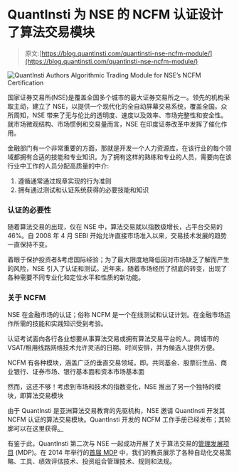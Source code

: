 # QuantInsti 为 NSE 的 NCFM 认证设计了算法交易模块

> 原文:[https://blog.quantinsti.com/quantinsti-nse-ncfm-module/](https://blog.quantinsti.com/quantinsti-nse-ncfm-module/)

![QuantInsti Authors Algorithmic Trading Module for NSE’s NCFM Certification](../Images/b1ce9e3de23d6f30dcff75cbb08adfe5.png)

国家证券交易所(NSE)是覆盖全国多个城市的最大证券交易所之一。领先的机构采取主动，建立了 NSE，以提供一个现代化的全自动屏幕交易系统，覆盖全国。众所周知，NSE 带来了无与伦比的透明度、速度以及效率、市场完整性和安全性。就市场微观结构、市场惯例和交易量而言，NSE 在印度证券改革中发挥了催化作用。

金融部门有一个非常重要的方面，那就是开发一个人力资源库，在该行业的每个领域都拥有合适的技能和专业知识。为了拥有这样的熟练和专业的人员，需要向在该行业中工作的人员分配高质量的中介:

1.  遵循通常通过规章实现的行为准则
2.  拥有通过测试和认证系统获得的必要技能和知识

### 认证的必要性

随着算法交易的出现，仅在 NSE 中，算法交易就以指数级增长，占平台交易的 46%。自 2008 年 4 月 SEBI 开始允许直接市场准入以来，交易技术发展的趋势一直保持不变。

着眼于保护投资者&考虑国际经验；为了最大限度地降低因对市场缺乏了解而产生的风险，NSE 引入了认证和测试。近年来，随着市场经历了彻底的转变，出现了各种需要不同专业化和定位水平和性质的新功能。

### 关于 NCFM

NSE 在金融市场的认证；俗称 NCFM 是一个在线测试和认证计划。在金融市场运作所需的技能和实践知识受到考验。

认证考试面向各行各业想要从事算法交易或拥有算法交易平台的人。跨城市的 VSAT/租用线路网络技术允许灵活的日期、时间安排，并为候选人提供方便。

NCFM 有各种模块，涵盖广泛的垂直交易领域，即。共同基金、股票衍生品、商业银行、证券市场、银行基本面和资本市场基本面

然而，这还不够！考虑到市场和技术的指数变化，NSE 推出了另一个独特的模块，即算法交易模块

由于 QuantInsti 是亚洲算法交易教育的先驱机构，NSE 邀请 QuantInsti 开发其 NCFM 认证的算法交易模块。QuantInsti 开发的 NCFM 工作手册已经发布；其轮廓可以在这里获得[。](http://www.nseindia.com/content/ncfm/Course_outline_Algo_Trading_Module.pdf)

有鉴于此，QuantInsti 第二次与 NSE 一起成功开展了关于算法交易的[管理发展项目](https://blog.quantinsti.com/algorithmic-trading-workshop-mdp-nse-june-2015/) (MDP)。在 2014 年举行的[首届 MDP](https://blog.quantinsti.com/algorithmic-trading-workshop-mdp-nse-2014/) 中，我们的教员展示了各种自动化交易策略、工具、绩效评估技术、投资组合管理技术、规则和法规。